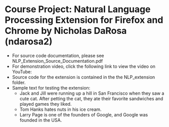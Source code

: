# Course Project: Natural Language Processing Extension for Firefox and Chrome by Nicholas DaRosa (ndarosa2)
 * For source code documentation, please see NLP_Extension_Source_Documentation.pdf
 * For demonstration video, click the following link to view the video on YouTube: 
 * Source code for the extension is contained in the the NLP_extension folder. 
 * Sample text for testing the extension:
   * Jack and Jill were running up a hill in San Francisco when they saw a cute cat. After petting the cat, they ate their favorite sandwiches and played games they liked. 
   * Tom Hanks hates nuts in his ice cream.
   * Larry Page is one of the founders of Google, and Google was founded in the USA. 
